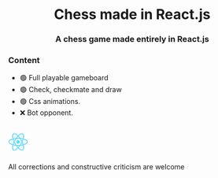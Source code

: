 <div id = "header" align = "center">
    <h1 align = "center">Chess made in React.js</h1>
    <h3 align = "center">A chess game made entirely in React.js</h3>
</div>

### Content

- 🟢 Full playable gameboard
- 🟢 Check, checkmate and draw
- 🟢 Css animations.
- ❌ Bot opponent.


<img src="https://raw.githubusercontent.com/devicons/devicon/master/icons/react/react-original.svg" title = "React" alt="React" width = "40" height = "40"/>&nbsp;
---

All corrections and constructive criticism are welcome 

